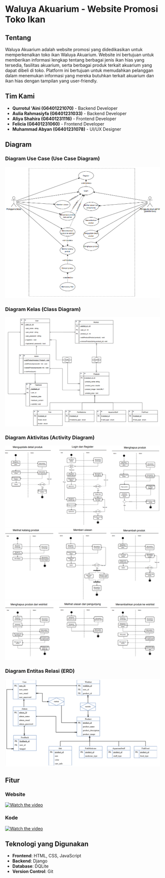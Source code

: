 
# Waluya Akuarium - Website Promosi Toko Ikan

## Tentang

Waluya Akuarium adalah website promosi yang didedikasikan untuk memperkenalkan toko ikan Waluya Akuarium. Website ini bertujuan untuk memberikan informasi lengkap tentang berbagai jenis ikan hias yang tersedia, fasilitas akuarium, serta berbagai produk terkait akuarium yang dapat dibeli di toko. Platform ini bertujuan untuk memudahkan pelanggan dalam menemukan informasi yang mereka butuhkan terkait akuarium dan ikan hias dengan tampilan yang user-friendly.

## Tim Kami

- **Qurrotul 'Aini (G6401221070)** - Backend Developer
- **Aulia Rahmasiyfa (G6401231033)** - Backend Developer
- **Aliya Shahira (G6401231116)** - Frontend Developer
- **Felicia (G6401231060)** - Frontend Developer
- **Muhammad Abyan (G6401231078)** - UI/UX Designer

## Diagram

### Diagram Use Case (Use Case Diagram)

![ERD](./public/UCD.png)

### Diagram Kelas (Class Diagram)

![ClassD](./public/CD.png)

### Diagram Aktivitas (Activity Diagram)

![ActivityD](./public/AD1.png)
![ActivityD](./public/AD2.png)
![ActivityD](./public/AD3.png)

### Diagram Entitas Relasi (ERD)

![UseCaseD](./public/ERD.png)

## Fitur

### Website

[![Watch the video](https://img.youtube.com/vi/htLvmupx3CU/0.jpg)](https://www.youtube.com/watch?v=htLvmupx3CU)

### Kode

[![Watch the video](https://img.youtube.com/vi/EWCD64oZ0lw/0.jpg)](https://www.youtube.com/watch?v=EWCD64oZ0lw)


## Teknologi yang Digunakan

- **Frontend**: HTML, CSS, JavaScript 
- **Backend**: Django
- **Database**: DQLite
- **Version Control**: Git
